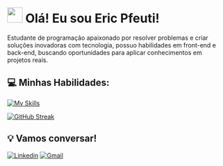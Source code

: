 # <img src="https://raw.githubusercontent.com/nixin72/nixin72/master/wave.gif" style="width:35px;">  Olá! Eu sou Eric Pfeuti! 

Estudante de programação apaixonado por resolver problemas e criar soluções inovadoras com tecnologia, possuo habilidades em front-end e back-end, buscando oportunidades para aplicar conhecimentos em projetos reais. 

## 💻 Minhas Habilidades:

[![My Skills](https://skillicons.dev/icons?i=html,css,js,nodejs,python,mongo,figma,vscode,bootstrap,github,vercel)](https://skillicons.dev)

[![GitHub Streak](https://streak-stats.demolab.com/?user=ericpfeuti&theme=highcontrast)](https://git.io/streak-stats)

## 💡 Vamos conversar!

[![Linkedin](https://img.shields.io/badge/LinkedIn-0077B5?style=for-the-badge&logo=linkedin&logoColor=white)](https://www.linkedin.com/in/eric-pfeuti-b481142a8/)
[![Gmail](https://img.shields.io/static/v1?message=Gmail&logo=gmail&label=&color=D14836&logoColor=white&labelColor=&style=for-the-badge)](mailto:eric.pfeuti2007@gmail.com)

